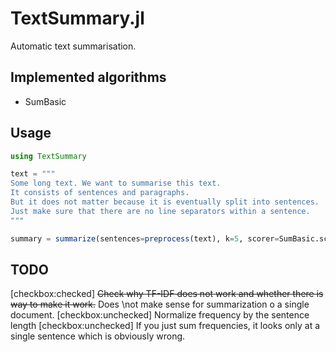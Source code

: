 # TextSummary.jl
Automatic text summarisation.

## Implemented algorithms

- SumBasic

## Usage
```julia
using TextSummary

text = """
Some long text. We want to summarise this text.
It consists of sentences and paragraphs.
But it does not matter because it is eventually split into sentences.
Just make sure that there are no line separators within a sentence.
"""

summary = summarize(sentences=preprocess(text), k=5, scorer=SumBasic.score)
```

## TODO

[checkbox:checked] ~~Check why TF-IDF does not work and whether there is way to make it work.~~ Does \not make sense for summarization o a single document.
[checkbox:unchecked] Normalize frequency by the sentence length
[checkbox:unchecked] If you just sum frequencies, it looks only at a single sentence which is obviously wrong.
